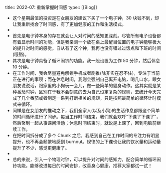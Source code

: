 title:: 2022-07: 重新掌握时间感
type:: [[Blog]]

- 这个星期最值的投资是在女朋友的建议下买了一个电子钟，30 块钱不到，却让我重新找会了时间感，有了更加健康的工作和生活模式。
-
- 首先是电子钟本身的存在就会让人对时间的感知更深刻。尽管所有电子设备都有着显示时间的功能，但是我亲测一个放在桌上最醒目位置的电子钟能够极大的提升对时间的感觉。自从有了这个钟，我再也没有错过过饭点和下班的时间(哦豁)。
- 其次是电子钟具备了循环闹铃的功能。我一般设置为工作 50 分钟，然后休息 10 分钟。
- 在工作时间，我会尽量避免解锁手机或者刷推(除非实在忍不住)，专注于当前正在进行的事项；而在休息时间，我则会强制自己离开电脑，喝几口水，跟女朋友说说话，跟家里的小狗玩一会儿，做一些简单的健身动作。这其实就是某种番茄时钟，区别在于我不会刻意的去为自己设定复杂的规则，去统计今天完成了几个番茄或者制定一系列打断相关的规矩，只是按照最简单的循环计时模式来循环。
- 同样是在女朋友的推动之下，我们全家人(以及小狗)的生活作息都跟这个简单的时间循环进行了同步。每当工作时间结束，我们就会欢呼“下课了下课了”，然后聚到一起从事课间活动；休息时间结束时，就说是上课了，回到电脑前继续工作。
- 在把时间拆分成了多个 Chunk 之后，我感到自己在工作时间的专注力有明显提升，也不再会频繁地感到 burnout。规律的上下课也让我的饮水量和运动量提升了不少，感觉更健康了。
-
- 总的来说，引入一个物理时钟，可以提升对时间的感知力，配合简单的循环闹铃功能，能够改进每日的时间安排，改善身心健康，推荐大家都试一试！